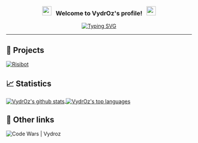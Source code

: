 <h3 align="center">
  <img src="https://emoji.discord.st/emojis/768b108d-274f-4f44-a634-8477b16efce7.gif" width="25">
  &nbsp; Welcome to VydrOz's profile! &nbsp;
  <img src="https://emoji.discord.st/emojis/768b108d-274f-4f44-a634-8477b16efce7.gif" width="25">
</h3>

<!-- Typing SVG by DenverCoder1 - https://github.com/DenverCoder1/readme-typing-svg -->
<div align="center">
  
  [![Typing SVG](https://readme-typing-svg.herokuapp.com?color=72C9E4&size=24&center=true&vCenter=true&lines=Abracadabra;Bibbidi-Bobbidi-Boo;Sim+Sala+Bim;Shazam;Hocus+Pocus;Alakazam)](https://github.com/DenverCoder1/readme-typing-svg)
</div>

___

## 📜 Projects

<a href="https://github.com/VydrOz/Risibot">
  <img align="center" src="https://github-readme-stats.vercel.app/api/pin/?username=VydrOz&repo=Risibot&theme=react&hide_border=true&show_icons=false" alt="Risibot"/>
</a>

## 📈 Statistics

<a href="https://github.com/anuraghazra/github-readme-stats">
  <img align="center" src="https://github-readme-stats.vercel.app/api?username=VydrOz&theme=react&hide_border=true" alt="VydrOz's github stats" />
</a>
<a href="https://github.com/anuraghazra/github-readme-stats">
  <img align="center" src="https://github-readme-stats.vercel.app/api/top-langs/?username=VydrOz&theme=react&hide_border=true&layout=compact" alt="VydrOz's top languages" />
</a>


## 🔗 Other links
<a href="https://www.codewars.com/users/VydrOz" style="text-decoration: none;">
  <!-- choose different sizes large/small/micro -->
  <img border="0" title="Code Wars | Vydroz" src="https://www.codewars.com/users/VydrOz/badges/small">
</a>
